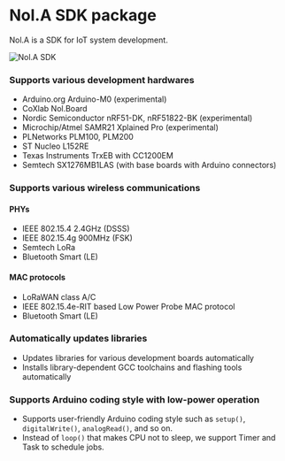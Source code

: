 # Nol.A SDK package

Nol.A is a SDK for IoT system development.

![Nol.A SDK](https://www.coxlab.kr/wp-content/uploads/2015/07/NOLA-1.png "Nol.A-SDK")

### Supports various development hardwares

* Arduino.org Arduino-M0 (experimental)
* CoXlab Nol.Board
* Nordic Semiconductor nRF51-DK, nRF51822-BK (experimental)
* Microchip/Atmel SAMR21 Xplained Pro (experimental)
* PLNetworks PLM100, PLM200
* ST Nucleo L152RE
* Texas Instruments TrxEB with CC1200EM
* Semtech SX1276MB1LAS (with base boards with Arduino connectors)

### Supports various wireless communications

#### PHYs

* IEEE 802.15.4 2.4GHz (DSSS)
* IEEE 802.15.4g 900MHz (FSK)
* Semtech LoRa
* Bluetooth Smart (LE)

#### MAC protocols

* LoRaWAN class A/C
* IEEE 802.15.4e-RIT based Low Power Probe MAC protocol
* Bluetooth Smart (LE)

### Automatically updates libraries

* Updates libraries for various development boards automatically
* Installs library-dependent GCC toolchains and flashing tools automatically

### Supports Arduino coding style with low-power operation

* Supports user-friendly Arduino coding style such as ```setup()```, ```digitalWrite()```, ```analogRead()```, and so on.
* Instead of ```loop()``` that makes CPU not to sleep, we support Timer and Task to schedule jobs.
